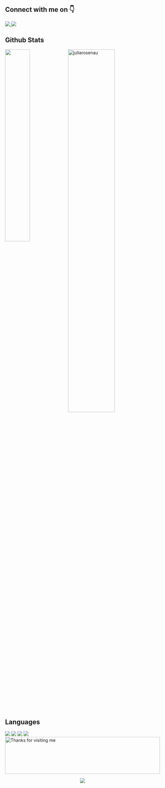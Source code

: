
<h2> Connect with me on 👇</h2>
<a href="https://www.linkedin.com/in/julia-rosenau-9b2678214/" target="_blank">
<img src="https://ziadoua.github.io/m3-Markdown-Badges/badges/LinkedIn/linkedin2.svg" />
</a>
<a href="https://www.instagram.com/juliarosenau?igsh=MXdpcDJvMmoxaTlvbQ%3D%3D&utm_source=qr">
<img src="https://ziadoua.github.io/m3-Markdown-Badges/badges/Instagram/instagram2.svg" />
</a>

<br/> 

<h2> Github Stats </h2> 
<a href="https://github.com/juliarosenau/github-readme-stats"><img align="left" width="40%" src="https://github-readme-stats.vercel.app/api/top-langs/?username=juliarosenau&layout=compact&theme=tokyonight" /></a>
<img width="55%" src="https://github-readme-streak-stats.herokuapp.com/?user=juliarosenau&theme=tokyonight" alt="juliarosenau" />
<br/>


<h2>Languages</h2>
<a> 
<img src="https://ziadoua.github.io/m3-Markdown-Badges/badges/Java/java2.svg" target="_blank" />
  </a>
  <a>
    <img src="https://ziadoua.github.io/m3-Markdown-Badges/badges/HTML/html2.svg" target="_blank" />
  </a>

<img src="https://ziadoua.github.io/m3-Markdown-Badges/badges/CSS/css2.svg" target="_blank" />
<img src="https://ziadoua.github.io/m3-Markdown-Badges/badges/Javascript/javascript3.svg" target="_blank"  />


<img height="120" alt="Thanks for visiting me" width="100%" src="https://raw.githubusercontent.com/BrunnerLivio/brunnerlivio/master/images/marquee.svg" />
<p align="center">
  <img src="https://capsule-render.vercel.app/api?type=waving&color=gradient&height=60&section=footer&width=100"/>
</p>
